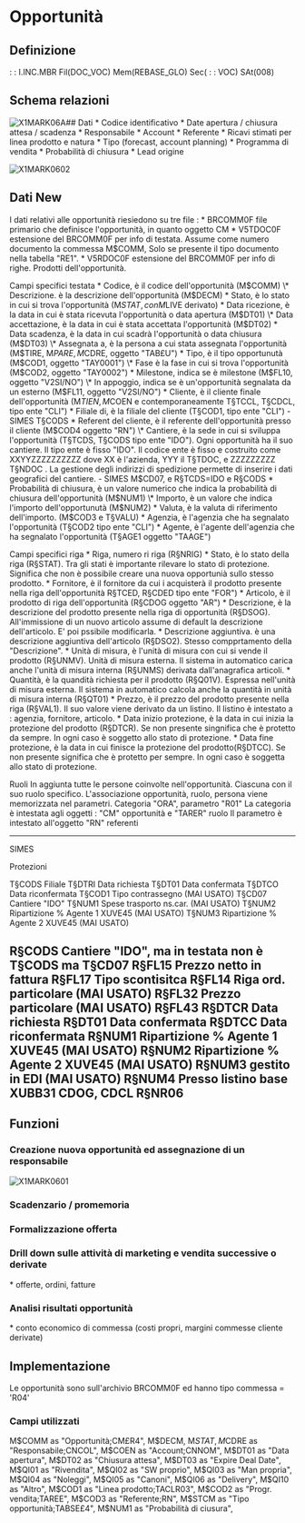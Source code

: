 # Opportunità
## Definizione
 :  : I.INC.MBR Fil(DOC_VOC) Mem(REBASE_GLO) Sec( :  : VOC) SAt(008)

## Schema relazioni
![X1MARK06A](http://localhost:3000/immagini/REOPPO_01/X1MARK06A.png)## Dati
\* Codice identificativo
\* Date apertura / chiusura attesa / scadenza
\* Responsabile
\* Account
\* Referente
\* Ricavi stimati per linea prodotto e natura
\* Tipo (forecast, account planning)
\* Programma di vendita
\* Probabilità di chiusura
\* Lead origine

![X1MARK0602](http://localhost:3000/immagini/REOPPO_01/X1MARK0602.png)
## Dati New

I dati relativi alle opportunità riesiedono su tre file : 
\* BRCOMM0F file primario che definisce l'opportunità, in quanto oggetto CM
\* V5TDOC0F estensione del BRCOMM0F per info di testata. Assume come numero documento la commessa M$COMM, Solo se presente il tipo documento nella tabella "RE1".
\* V5RDOC0F estensione del BRCOMM0F per info di righe. Prodotti dell'opportunità.

Campi specifici testata
\* Codice, è il codice dell'opportunità (M$COMM)
\* Descrizione. è la descrizione dell'opportunità (M$DECM)
\* Stato, è lo stato in cui si trova l'opportunità (M$STAT, con M$LIVE derivato)
\* Data ricezione, è la data in cui è stata ricevuta l'opportunità o data apertura (M$DT01)
\* Data accettazione, è la data in cui è stata accettata l'opportunità (M$DT02)
\* Data scadenza, è la data in cui scadrà l'opportunità o data chiusura (M$DT03)
\* Assegnata a, è la persona a cui  stata assegnata l'opportunità (M$TIRE, M$PARE, M$CDRE, oggetto "TAB£U")
\* Tipo, è il tipo opportunutà (M$COD1, oggetto "TAY0001")
\* Fase è la fase in cui si trova l'opportunità (M$COD2, oggetto "TAY0002")
\* Milestone, indica se è milestone (M$FL10, oggetto "V2SI/NO")
\* In appoggio, indica se è un'opportunità segnalata da un esterno (M$FL11, oggetto "V2SI/NO")
\* Cliente, è il cliente finale dell'opportunità (M$TIEN, M$COEN e contemporaneamente T§TCCL, T§CDCL, tipo ente "CLI")
\* Filiale di, è la filiale del cliente (T§COD1, tipo ente "CLI")  - SIMES T§CODS
\* Referent del cliente, è il referente dell'opportunità presso il cliente (M$COD4 oggetto "RN")
\* Cantiere, è la sede in cui si sviluppa l'opportunità (T§TCDS, T§CODS tipo ente "IDO"). Ogni opportunità ha il suo cantiere. Il tipo ente è fisso "IDO".  Il codice ente è fisso e costruito come XXYYZZZZZZZZZZ dove XX è l'azienda, YYY il T§TDOC, e ZZZZZZZZZ T§NDOC . La gestione degli indirizzi di spedizione permette di inserire i dati geografici del cantiere. - SIMES M$CD07, e R§TCDS=IDO e R§CODS
\* Probabilità di chiusura, è un valore numerico che indica la probabilità di chiusura dell'opportunità (M$NUM1)
\* Importo, è un valore che indica l'importo dell'opportunutà (M$NUM2)
\* Valuta, è la valuta di riferimento dell'importo. (M$COD3 e T§VALU)
\* Agenzia, è l'agenzia che ha segnalato l'opportunità (T§COD2 tipo ente "CLI")
\* Agente, è l'agente dell'agenzia che ha segnalato l'opportunità (T§AGE1 oggetto "TAAGE")

Campi specifici riga
\* Riga, numero ri riga (R§NRIG)
\* Stato, è lo stato della riga (R§STAT). Tra gli stati è importante rilevare lo stato di protezione. Significa che non è possibile creare una nuova opportunià sullo stesso prodotto.
\* Fornitore, è il fornitore da cui i acquisterà il prodotto presente nella riga dell'opportunità R§TCED, R§CDED tipo ente "FOR")
\* Articolo, è il prodotto di riga dell'opportunità (R§CDOG oggetto "AR")
\* Descrizione, è la descrizione del prodotto presente nella riga di opportunità (R§DSOG). All'immissione di un nuovo articolo assume di default la descrizione dell'articolo. E' poi pssibile modificarla.
\* Descrizione aggiuntiva. è una descrizione aggiuntiva dell'articolo (R§DSO2). Stesso compprtamento della "Descrizione".
\* Unità di misura, è l'unità di misura con cui si vende il prodotto (R§UNMV). Unità di misura esterna. Il sistema in automatico carica anche l'unità di misura interna (R§UNMS) derivata dall'anagrafica articoli.
\* Quantità, è la quandità richiesta per il prodotto (R§Q01V). Espressa nell'unità di misura esterna. Il sistema in automatico calcola anche la quantità in unità di misura interna (R§QT01)
\* Prezzo, è il prezzo del prodotto presente nella riga (R§VAL1). Il suo valore viene derivato da un listino. Il listino è intestato a :  agenzia, fornitore, articolo.
\* Data inizio protezione, è la data in cui inizia la protezione del prodotto (R§DTCR). Se non presente singnifica che è protetto da sempre. In ogni caso è soggetto allo stato di protezione.
\* Data fine protezione, è la data in cui finisce la protezione del prodotto(R§DTCC). Se non presente significa che è protetto per sempre.  In ogni caso è soggetta allo stato di protezione.

Ruoli
In aggiunta tutte le persone coinvolte nell'opportunità. Ciascuna con il suo ruolo specifico.
L'associazione opportunità, ruolo, persona viene memorizzata nel parametri.
Categoria "ORA", parametro "R01"
La categoria è intestata agli oggetti :  "CM" opportunità e "TARER" ruolo
Il parametro è intestato all'oggetto "RN" referenti

------------------------------
SIMES

Protezioni

T§CODS Filiale
T§DTRI Data richiesta
T§DT01 Data confermata
T§DTCO Data riconfermata
T§COD1 Tipo contrassegno (MAI USATO)
T§CD07 Cantiere "IDO"
T§NUM1 Spese trasporto ns.car. (MAI USATO)
T§NUM2 Ripartizione % Agente 1 XUVE45 (MAI USATO)
T§NUM3 Ripartizione % Agente 2 XUVE45 (MAI USATO)

R§CODS Cantiere "IDO", ma in testata non è T§CODS ma T§CD07
R§FL15 Prezzo netto in fattura
R§FL17 Tipo scontisitca
R§FL14 Riga ord. particolare (MAI USATO)
R§FL32 Prezzo particolare (MAI USATO)
R§FL43
R§DTCR Data richiesta
R§DT01 Data confermata
R§DTCC Data riconfermata
R§NUM1 Ripartizione % Agente 1 XUVE45 (MAI USATO)
R§NUM2 Ripartizione % Agente 2 XUVE45 (MAI USATO)
R§NUM3 gestito in EDI (MAI USATO)
R§NUM4 Presso listino base XUBB31 CDOG, CDCL
R§NR06
-----------------------------------------------------------------
## Funzioni
### Creazione nuova opportunità ed assegnazione di un responsabile
![X1MARK0601](http://localhost:3000/immagini/REOPPO_01/X1MARK0601.png)
### Scadenzario / promemoria

### Formalizzazione offerta

### Drill down sulle attività di marketing e vendita successive o derivate
 \* offerte, ordini, fatture

### Analisi risultati opportunità
\* conto economico di commessa (costi propri, margini commesse cliente derivate)


## Implementazione
Le opportunità sono sull'archivio BRCOMM0F ed hanno tipo commessa = 'R04'

### Campi utilizzati
M$COMM as "Opportunità;CM£R4",
M$DECM,
M$STAT,
M$CDRE as "Responsabile;CNCOL",
M$COEN as "Account;CNNOM",
M$DT01 as "Data apertura",
M$DT02 as "Chiusura attesa",
M$DT03 as "Expire Deal Date",
M$QI01 as "Rivendita",
M$QI02 as "SW proprio",
M$QI03 as "Man propria",
M$QI04 as "Noleggi",
M$QI05 as "Canoni",
M$QI06 as "Delivery",
M$QI10 as "Altro",
M$COD1 as "Linea prodotto;TACLR03",
M$COD2 as "Progr. vendita;TAREE",
M$COD3 as "Referente;RN",
M$STCM as "Tipo opportunità;TABSE£4",
M$NUM1  as "Probabilità di ciusura",


